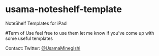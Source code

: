 # usama-noteshelf-template
NoteShelf Templates for iPad

#Term of Use
feel free to use them
let me know if you've come up with some useful templates

Contact:
Twitter: [@UsamaMinegishi](https://twitter.com/usamaminegishi)

